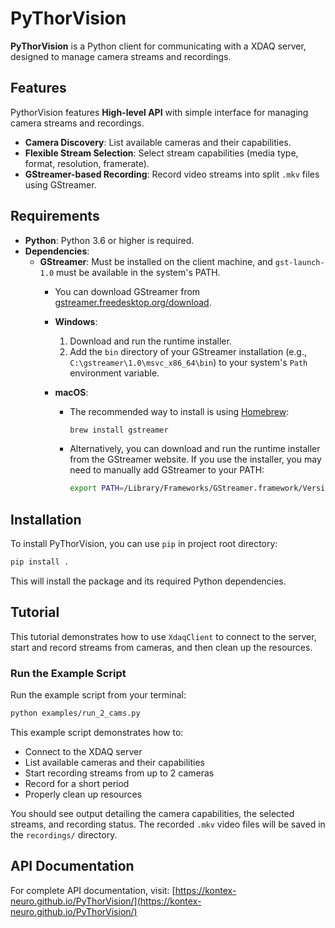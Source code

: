 # PyThorVision

**PyThorVision** is a Python client for communicating with a XDAQ server, designed to manage camera streams and recordings.

## Features

PythorVision features **High-level API** with simple interface for managing camera streams and recordings.
- **Camera Discovery**: List available cameras and their capabilities.
- **Flexible Stream Selection**: Select stream capabilities (media type, format, resolution, framerate).
- **GStreamer-based Recording**: Record video streams into split `.mkv` files using GStreamer.

## Requirements

- **Python**: Python 3.6 or higher is required.
- **Dependencies**:
    - **GStreamer**: Must be installed on the client machine, and `gst-launch-1.0` must be available in the system's PATH.
        - You can download GStreamer from [gstreamer.freedesktop.org/download](https://gstreamer.freedesktop.org/download).

        - **Windows**:
            1. Download and run the runtime installer.
            2. Add the `bin` directory of your GStreamer installation (e.g., `C:\gstreamer\1.0\msvc_x86_64\bin`) to your system's `Path` environment variable.

        - **macOS**:
            - The recommended way to install is using [Homebrew](https://brew.sh/):
              ```bash
              brew install gstreamer
              ```
            - Alternatively, you can download and run the runtime installer from the GStreamer website. If you use the installer, you may need to manually add GStreamer to your PATH:
              ```bash
              export PATH=/Library/Frameworks/GStreamer.framework/Versions/Current/bin:$PATH
              ```

## Installation

To install PyThorVision, you can use `pip` in project root directory:

```bash
pip install .
```

This will install the package and its required Python dependencies.

## Tutorial

This tutorial demonstrates how to use `XdaqClient` to connect to the server, start and record streams from cameras, and then clean up the resources.

### Run the Example Script

Run the example script from your terminal:

   ```bash
   python examples/run_2_cams.py
   ```

This example script demonstrates how to:
- Connect to the XDAQ server
- List available cameras and their capabilities
- Start recording streams from up to 2 cameras
- Record for a short period
- Properly clean up resources

You should see output detailing the camera capabilities, the selected streams, and recording status. The recorded `.mkv` video files will be saved in the `recordings/` directory.

## API Documentation

For complete API documentation, visit: [https://kontex-neuro.github.io/PyThorVision/](https://kontex-neuro.github.io/PyThorVision/)